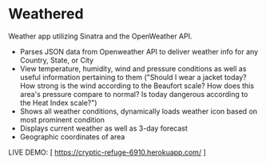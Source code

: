 Weathered
==============

Weather app utilizing Sinatra and the OpenWeather API.

* Parses JSON data from Openweather API to deliver weather info for any Country, State, or City
* View temperature, humidity, wind and pressure conditions as well as useful information pertaining to them ("Should I wear a jacket today? How strong is the wind according to the Beaufort scale? How does this area's pressure compare to normal? Is today dangerous according to the Heat Index scale?")
* Shows all weather conditions, dynamically loads weather icon based on most prominent condition
* Displays current weather as well as 3-day forecast
* Geographic coordinates of area

LIVE DEMO: [ https://cryptic-refuge-6910.herokuapp.com/ ]
